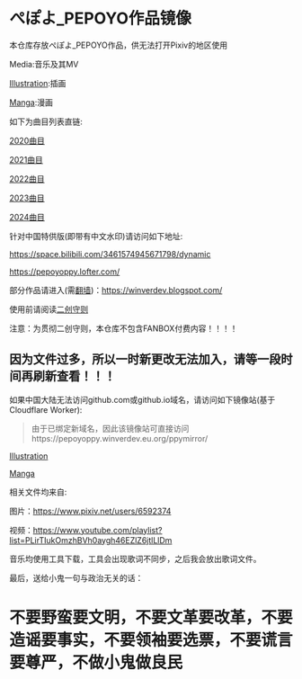 # ぺぽよ_PEPOYO作品镜像

本仓库存放ぺぽよ_PEPOYO作品，供无法打开Pixiv的地区使用

Media:音乐及其MV

[Illustration](https://github.com/hjm2007/ppymirror/tree/main/Illustration):插画

[Manga](https://github.com/hjm2007/ppymirror/tree/main/Manga):漫画


如下为曲目列表直链:

[2020曲目](https://hjm2007.github.io/ppymirror/Media/2020list)

[2021曲目](https://hjm2007.github.io/ppymirror/Media/2021list)

[2022曲目](https://hjm2007.github.io/ppymirror/Media/2022list)

[2023曲目](https://hjm2007.github.io/ppymirror/Media/2023list)

[2024曲目](https://hjm2007.github.io/ppymirror/Media/2024list)

针对中国特供版(即带有中文水印)请访问如下地址:

https://space.bilibili.com/3461574945671798/dynamic

https://pepoyoppy.lofter.com/


部分作品请进入(需[翻墙](https://docs.winverdev.eu.org))：https://winverdev.blogspot.com/


使用前请阅读[二创守则](https://github.com/hjm2007/ppymirror/wiki)

注意：为贯彻二创守则，本仓库不包含FANBOX付费内容！！！！

## 因为文件过多，所以一时新更改无法加入，请等一段时间再刷新查看！！！

如果中国大陆无法访问github.com或github.io域名，请访问如下镜像站(基于Cloudflare Worker):

> 由于已绑定新域名，因此该镜像站可直接访问https://pepoyoppy.winverdev.eu.org/ppymirror/

[Illustration](https://github.hhaann.eu.org/hjm2007/ppymirror/tree/main/Illustration)

[Manga](https://github.hhaann.eu.org/hjm2007/ppymirror/tree/main/Manga)

相关文件均来自:

图片：https://www.pixiv.net/users/6592374

视频：https://www.youtube.com/playlist?list=PLirTIukOmzhBVh0aygh46EZlZ6jtlLlDm

音乐均使用工具下载，工具会出现歌词不同步，之后我会放出歌词文件。

最后，送给小鬼一句与政治无关的话：

# 不要野蛮要文明，不要文革要改革，不要造谣要事实，不要领袖要选票，不要谎言要尊严，不做小鬼做良民
